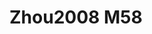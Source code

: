 <a name="material" />

# Zhou2008 M58
<script type="application/ld+json">
  {
    "@context": "https://schema.org/",
    "@type": "ChemicalSubstance",
    "http://purl.org/dc/terms/conformsTo":
      {
        "@type": "CreativeWork",
        "@id": "https://bioschemas.org/profiles/ChemicalSubstance/0.4-RELEASE/"
      },
    "@id": "https://egonw.github.io/nanowiki/nanowiki270.html#material",
    "name": "Zhou2008 M58",
    "sameAs: "http://127.0.0.1/mediawiki/index.php/Special:URIResolver/Zhou2008_M58"
  }
</script>

